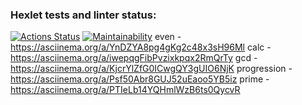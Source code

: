 ### Hexlet tests and linter status:
[![Actions Status](https://github.com/SandActor/frontend-project-44/actions/workflows/hexlet-check.yml/badge.svg)](https://github.com/SandActor/frontend-project-44/actions)
[![Maintainability](https://api.codeclimate.com/v1/badges/127dea9de937e3ac59a9/maintainability)](https://codeclimate.com/github/SandActor/frontend-project-44/maintainability)
even - https://asciinema.org/a/YnDZYA8pg4gKg2c48x3sH96Ml
calc - https://asciinema.org/a/iwepqgFibPvzixkpqx2RmQrTy
gcd - https://asciinema.org/a/KjcrYlZfG0ICwgQY3gUIO6NjK
progression - https://asciinema.org/a/Psf50Abr8GUJ52uEaoo5YB5iz
prime - https://asciinema.org/a/PTIeLb14YQHmlWzB6ts0QycvR